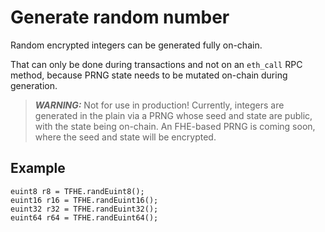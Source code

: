 # Generate random number

Random encrypted integers can be generated fully on-chain.

That can only be done during transactions and not on an `eth_call` RPC method,
because PRNG state needs to be mutated on-chain during generation.

> **_WARNING:_** Not for use in production! Currently, integers are generated
> in the plain via a PRNG whose seed and state are public, with the state being
> on-chain. An FHE-based PRNG is coming soon, where the seed and state will be
> encrypted.

## Example

```solidity
euint8 r8 = TFHE.randEuint8();
euint16 r16 = TFHE.randEuint16();
euint32 r32 = TFHE.randEuint32();
euint64 r64 = TFHE.randEuint64();
```
